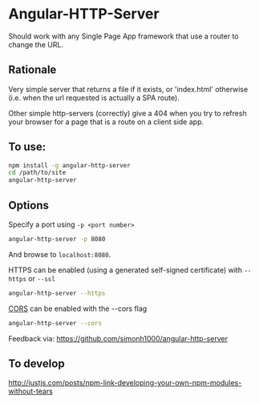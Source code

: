 # Angular-HTTP-Server

Should work with any Single Page App framework that use a router to change the URL.

## Rationale

Very simple server that returns a file if it exists, or 'index.html' otherwise (i.e. when the url requested is actually a SPA route).

Other simple http-servers (correctly) give a 404 when you try to refresh your browser for a page that is a route on a client side app.

## To use:

```sh
npm install -g angular-http-server
cd /path/to/site
angular-http-server
```

## Options

Specify a port using `-p <port number>`

```sh
angular-http-server -p 8080
```

And browse to `localhost:8080`.


HTTPS can be enabled (using a generated self-signed certificate) with `--https` or `--ssl`
```sh
angular-http-server --https
```

[CORS](https://developer.mozilla.org/en-US/docs/Web/HTTP/Access_control_CORS) can be enabled with the --cors flag
```sh
angular-http-server --cors
```


Feedback via: https://github.com/simonh1000/angular-http-server

## To develop

http://justjs.com/posts/npm-link-developing-your-own-npm-modules-without-tears
